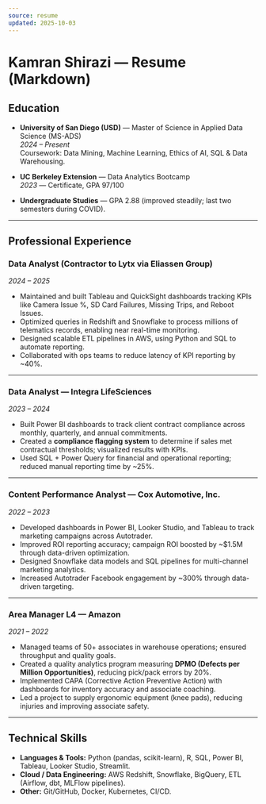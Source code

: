```yaml
---
source: resume
updated: 2025-10-03
---
```

# Kamran Shirazi — Resume (Markdown)

## Education
- **University of San Diego (USD)** — Master of Science in Applied Data Science (MS-ADS)  
  *2024 – Present*  
  Coursework: Data Mining, Machine Learning, Ethics of AI, SQL & Data Warehousing.  

- **UC Berkeley Extension** — Data Analytics Bootcamp  
  *2023* — Certificate, GPA 97/100  

- **Undergraduate Studies** — GPA 2.88 (improved steadily; last two semesters during COVID).  

---

## Professional Experience

### **Data Analyst (Contractor to Lytx via Eliassen Group)**  
*2024 – 2025*  
- Maintained and built Tableau and QuickSight dashboards tracking KPIs like Camera Issue %, SD Card Failures, Missing Trips, and Reboot Issues.  
- Optimized queries in Redshift and Snowflake to process millions of telematics records, enabling near real-time monitoring.  
- Designed scalable ETL pipelines in AWS, using Python and SQL to automate reporting.  
- Collaborated with ops teams to reduce latency of KPI reporting by ~40%.  

---

### **Data Analyst — Integra LifeSciences**  
*2023 – 2024*  
- Built Power BI dashboards to track client contract compliance across monthly, quarterly, and annual commitments.  
- Created a **compliance flagging system** to determine if sales met contractual thresholds; visualized results with KPIs.  
- Used SQL + Power Query for financial and operational reporting; reduced manual reporting time by ~25%.  

---

### **Content Performance Analyst — Cox Automotive, Inc.**  
*2022 – 2023*  
- Developed dashboards in Power BI, Looker Studio, and Tableau to track marketing campaigns across Autotrader.  
- Improved ROI reporting accuracy; campaign ROI boosted by ~$1.5M through data-driven optimization.  
- Designed Snowflake data models and SQL pipelines for multi-channel marketing analytics.  
- Increased Autotrader Facebook engagement by ~300% through data-driven targeting.  

---

### **Area Manager L4 — Amazon**  
*2021 – 2022*  
- Managed teams of 50+ associates in warehouse operations; ensured throughput and quality goals.  
- Created a quality analytics program measuring **DPMO (Defects per Million Opportunities)**, reducing pick/pack errors by 20%.  
- Implemented CAPA (Corrective Action Preventive Action) with dashboards for inventory accuracy and associate coaching.  
- Led a project to supply ergonomic equipment (knee pads), reducing injuries and improving associate safety.  

---

## Technical Skills
- **Languages & Tools:** Python (pandas, scikit-learn), R, SQL, Power BI, Tableau, Looker Studio, Streamlit.  
- **Cloud / Data Engineering:** AWS Redshift, Snowflake, BigQuery, ETL (Airflow, dbt, MLFlow pipelines).  
- **Other:** Git/GitHub, Docker, Kubernetes, CI/CD.  

